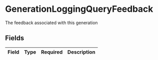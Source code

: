 # GenerationLoggingQueryFeedback

The feedback associated with this generation


## Fields

| Field       | Type        | Required    | Description |
| ----------- | ----------- | ----------- | ----------- |